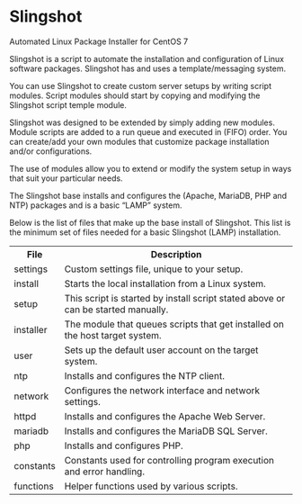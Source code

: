 # Slingshot

Automated Linux Package Installer for CentOS 7


Slingshot is a script to automate the installation and configuration of Linux software packages. Slingshot has and uses a template/messaging system.

You can use Slingshot to create custom server setups by writing script modules. Script modules should start by copying and modifying the Slingshot script temple module.

Slingshot was designed to be extended by simply adding new modules. Module scripts are added to a run queue and executed in (FIFO) order. You can create/add your own modules that customize package installation and/or configurations.

The use of modules allow you to extend or modify the system setup in ways that suit your particular needs.

The Slingshot base installs and configures the (Apache, MariaDB, PHP and NTP) packages and is a basic “LAMP” system. 

Below is the list of files that make up the base install of Slingshot. This list is the minimum set of files needed for a basic Slingshot (LAMP) installation.

<table>
<tr><th>File</th><th>Description</th>
<tr><td>settings</td><td>Custom settings file, unique to your setup.</td>
<tr><td>install</td><td>Starts the local installation from a Linux system.</td>
<tr><td>setup</td><td>This script is started by install script stated above or can be started manually.</td>
<tr><td>installer</td><td>The module that queues scripts that get installed on the host target system.</td>
<tr><td>user</td><td>Sets up the default user account on the target system.</td>
<tr><td>ntp</td><td>Installs and configures the NTP client.</td>
<tr><td>network</td><td>Configures the network interface and network settings.</td>
<tr><td>httpd</td><td>Installs and configures the Apache Web Server.</td>
<tr><td>mariadb</td><td>Installs and configures the MariaDB SQL Server.</td>
<tr><td>php</td><td>Installs and configures PHP.</td>
<tr><td>constants</td><td>Constants used for controlling program execution and error handling.</td>
<tr><td>functions</td><td>Helper functions used by various scripts.</td>
</table>

